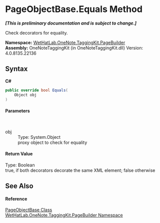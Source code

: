 # PageObjectBase.Equals Method 
 _**\[This is preliminary documentation and is subject to change.\]**_

Check decorators for equality.

**Namespace:**&nbsp;<a href="56352230-71f2-f4b7-63a8-983965663af5.md">WetHatLab.OneNote.TaggingKit.PageBuilder</a><br />**Assembly:**&nbsp;OneNoteTaggingKit (in OneNoteTaggingKit.dll) Version: 4.0.8135.22136

## Syntax

**C#**<br />
``` C#
public override bool Equals(
	Object obj
)
```


#### Parameters
&nbsp;<dl><dt>obj</dt><dd>Type: System.Object<br />proxy object to check for equality</dd></dl>

#### Return Value
Type: Boolean<br />true, if both decorators decorate the same XML element; false otherwise

## See Also


#### Reference
<a href="10522ffc-023c-fe2b-d07f-22ef617cb6f6.md">PageObjectBase Class</a><br /><a href="56352230-71f2-f4b7-63a8-983965663af5.md">WetHatLab.OneNote.TaggingKit.PageBuilder Namespace</a><br />